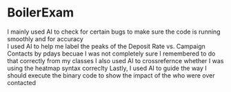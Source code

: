 # BoilerExam
I mainly used AI to check for certain bugs to make sure the code is running smoothly and for accuracy  
I used AI to help me label the peaks of the Deposit Rate vs. Campaign Contacts by pdays becuae I was not completely sure I remembered to do that correctly from my classes 
I also used AI to crossrefernce whether I was using the heatmap syntax correclty 
Lastly, I used AI to guide the way I should execute the binary code to show the impact of the who were over contacted
